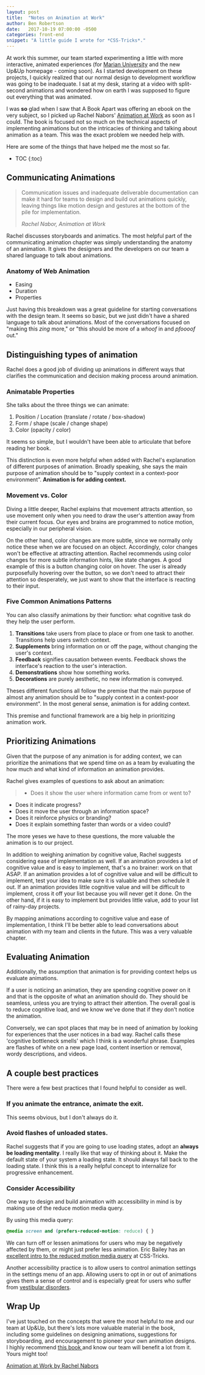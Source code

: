 ```yaml
---
layout: post
title:  "Notes on Animation at Work"
author: Ben Robertson
date:   2017-10-19 07:00:00 -0500
categories: front-end
snippet: "A little guide I wrote for *CSS-Tricks*."
---
```


At work this summer, our team started experimenting a little with more interactive, animated experiences (for [Marian University](http://findout.marian.edu/what-are-you-made-of/) and the new Up&Up homepage - coming soon). As I started development on these projects, I quickly realized that our normal design to development workflow was going to be inadequate. I sat at my desk, staring at a video with split-second animations and wondered how on earth I was supposed to figure out everything that was animated.

I was **so** glad when I saw that A Book Apart was offering an ebook on the very subject, so I picked up Rachel Nabors' [Animation at Work](https://abookapart.com/products/animation-at-work) as soon as I could. The book is focused not so much on the technical aspects of implementing animations but on the intricacies of thinking and talking about animation as a team. This was the exact problem we needed help with.

Here are some of the things that have helped me the most so far.

* TOC
{:toc}

## Communicating Animations
> Communication issues and inadequate deliverable documentation can make it hard for teams to design and build out animations quickly, leaving things like motion design and gestures at the bottom of the pile for implementation.
>
> <cite>Rachel Nabor, Animation at Work</cite>

Rachel discusses storyboards and animatics. The most helpful part of the communicating animation chapter was simply understanding the anatomy of an animation. It gives the designers and the developers on our team a shared language to talk about animations.

### Anatomy of Web Animation
- Easing
- Duration
- Properties

Just having this breakdown was a great guideline for starting conversations with the design team. It seems so basic, but we just didn't have a shared language to talk about animations. Most of the conversations focused on "making this *zing* more," or "this should be more of a *whoof* in and *pfoooof* out."

## Distinguishing types of animation
Rachel does a good job of dividing up animations in different ways that clarifies the communication and decision making process around animation.

### Animatable Properties
She talks about the three things we can animate:
1. Position / Location (translate / rotate / box-shadow)
2. Form / shape (scale / change shape)
3. Color (opacity / color)

It seems so simple, but I wouldn't have been able to articulate that before reading her book.

This distinction is even more helpful when added with Rachel's explanation of different purposes of animation. Broadly speaking, she says the main purpose of animation should be to "supply context in a context-poor environment". **Animation is for adding context.**

### Movement vs. Color
Diving a little deeper, Rachel explains that movement attracts attention, so use movement only when you need to draw the user's attention away from their current focus. Our eyes and brains are programmed to notice motion, especially in our peripheral vision.

On the other hand, color changes are more subtle, since we normally only notice these when we are focused on an object. Accordingly, color changes won't be effective at attracting attention. Rachel recommends using color changes for more subtle information hints, like state changes. A good example of this is a button changing color on hover. The user is already purposefully hovering over the button, so we don't need to attract their attention so desperately, we just want to show that the interface is reacting to their input.

### Five Common Animations Patterns
You can also classify animations by their function: what cognitive task do they help the user perform.

1. **Transitions** take users from place to place or from one task to another. Transitions help users switch context.
2. **Supplements** bring information on or off the page, without changing the user's context.
3. **Feedback** signifies causation between events. Feedback shows the interface's reaction to the user's interaction.
4. **Demonstrations** show how something works.
5. **Decorations** are purely aesthetic, no new information is conveyed.

Theses different functions all follow the premise that the main purpose of almost any animation should be to "supply context in a context-poor environment". In the most general sense, animation is for adding context.

This premise and functional framework are a big help in prioritizing animation work.

## Prioritizing Animations
Given that the purpose of any animation is for adding context, we can prioritize the animations that we spend time on as a team by evaluating the how much and what kind of information an animation provides.

Rachel gives examples of questions to ask about an animation:

>  - Does it show the user where information came from or went to?
- Does it indicate progress?
- Does it move the user through an information space?
- Does it reinforce physics or branding?
- Does it explain something faster than words or a video could?

The more yeses we have to these questions, the more valuable the animation is to our project.

In addition to weighing animation by cognitive value, Rachel suggests considering ease of implementation as well. If an animation provides a lot of cognitive value and is easy to implement, that's a no brainer: work on that ASAP. If an animation provides a lot of cognitive value and will be difficult to implement, test your idea to make sure it is valuable and then schedule it out. If an animation provides little cognitive value and will be difficult to implement, cross it off your list because you will never get it done. On the other hand, if it is easy to implement but provides little value, add to your list of rainy-day projects.

By mapping animations according to cognitive value and ease of implementation, I think I'll be better able to lead conversations about animation with my team and clients in the future. This was a very valuable chapter.

## Evaluating Animation
Additionally, the assumption that animation is for providing context helps us evaluate animations.

If a user is noticing an animation, they are spending cognitive power on it and that is the opposite of what an animation should do. They should be seamless, unless you are trying to attract their attention. The overall goal is to reduce cognitive load, and we know we've done that if they don't notice the animation.

Conversely, we can spot places that may be in need of animation by looking for experiences that the user notices in a bad way. Rachel calls these 'cognitive bottleneck smells' which I think is a wonderful phrase. Examples are flashes of white on a new page load, content insertion or removal, wordy descriptions, and videos.

## A couple best practices
There were a few best practices that I found helpful to consider as well.

### If you animate the entrance, animate the exit.
This seems obvious, but I don't always do it.

### Avoid flashes of unloaded states.
Rachel suggests that if you are going to use loading states, adopt an **always be loading mentality**. I really like that way of thinking about it. Make the default state of your system a loading state. It should always fall back to the loading state. I think this is a really helpful concept to internalize for progressive enhancement.

### Consider Accessibility
One way to design and build animation with accessibility in mind is by making use of the reduce motion media query.

By using this media query:

```css
@media screen and (prefers-reduced-motion: reduce) { }
```

We can turn off or lessen animations for users who may be negatively affected by them, or might just prefer less animation. Eric Bailey has an [excellent intro to the reduced motion media query](https://css-tricks.com/introduction-reduced-motion-media-query/) at CSS-Tricks.

Another accessibility practice is to allow users to control animation settings in the settings menu of an app. Allowing users to opt in or out of animations gives them a sense of control and is especially great for users who suffer from [vestibular disorders](http://a11yproject.com/posts/understanding-vestibular-disorders/).

## Wrap Up
I've just touched on the concepts that were the most helpful to me and our team at Up&Up, but there's lots more valuable material in the book, including some guidelines on designing animations, suggestions for storyboarding, and encouragement to pioneer your own animation designs. I highly recommend [this book ](https://abookapart.com/products/animation-at-work) and know our team will benefit a lot from it. Yours might too!

[Animation at Work by Rachel Nabors](https://abookapart.com/products/animation-at-work)

